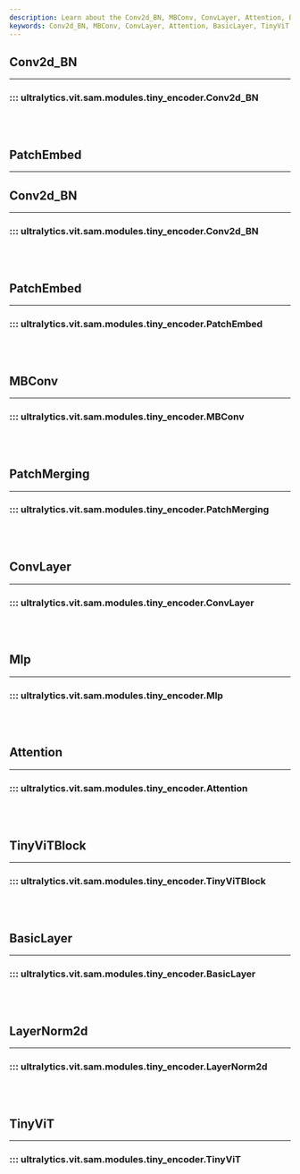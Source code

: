 ```yaml
---
description: Learn about the Conv2d_BN, MBConv, ConvLayer, Attention, BasicLayer, and TinyViT modules.
keywords: Conv2d_BN, MBConv, ConvLayer, Attention, BasicLayer, TinyViT
---
```


## Conv2d_BN
---
### ::: ultralytics.vit.sam.modules.tiny_encoder.Conv2d_BN
<br><br>

## PatchEmbed
---

## Conv2d_BN
---
### ::: ultralytics.vit.sam.modules.tiny_encoder.Conv2d_BN
<br><br>

## PatchEmbed
---
### ::: ultralytics.vit.sam.modules.tiny_encoder.PatchEmbed
<br><br>

## MBConv
---
### ::: ultralytics.vit.sam.modules.tiny_encoder.MBConv
<br><br>

## PatchMerging
---
### ::: ultralytics.vit.sam.modules.tiny_encoder.PatchMerging
<br><br>

## ConvLayer
---
### ::: ultralytics.vit.sam.modules.tiny_encoder.ConvLayer
<br><br>

## Mlp
---
### ::: ultralytics.vit.sam.modules.tiny_encoder.Mlp
<br><br>

## Attention
---
### ::: ultralytics.vit.sam.modules.tiny_encoder.Attention
<br><br>

## TinyViTBlock
---
### ::: ultralytics.vit.sam.modules.tiny_encoder.TinyViTBlock
<br><br>

## BasicLayer
---
### ::: ultralytics.vit.sam.modules.tiny_encoder.BasicLayer
<br><br>

## LayerNorm2d
---
### ::: ultralytics.vit.sam.modules.tiny_encoder.LayerNorm2d
<br><br>

## TinyViT
---
### ::: ultralytics.vit.sam.modules.tiny_encoder.TinyViT
<br><br>